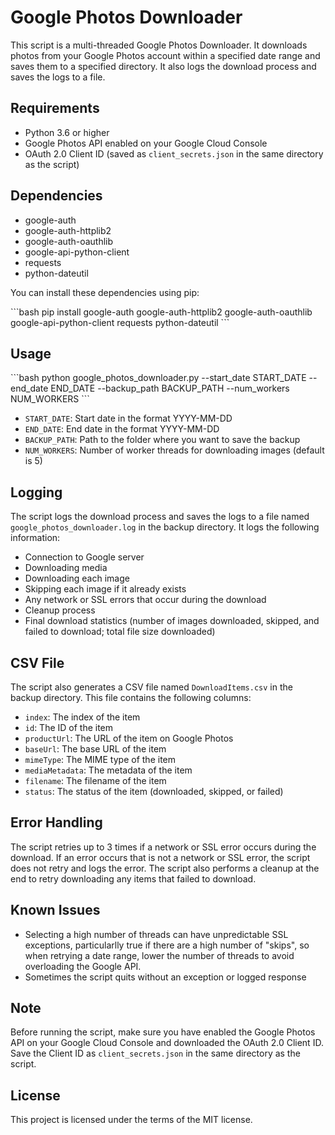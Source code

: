 # Google Photos Downloader

This script is a multi-threaded Google Photos Downloader. It downloads photos from your Google Photos account within a specified date range and saves them to a specified directory. It also logs the download process and saves the logs to a file.

## Requirements

- Python 3.6 or higher
- Google Photos API enabled on your Google Cloud Console
- OAuth 2.0 Client ID (saved as `client_secrets.json` in the same directory as the script)

## Dependencies

- google-auth
- google-auth-httplib2
- google-auth-oauthlib
- google-api-python-client
- requests
- python-dateutil

You can install these dependencies using pip:

\```bash
pip install google-auth google-auth-httplib2 google-auth-oauthlib google-api-python-client requests python-dateutil
\```

## Usage

\```bash
python google_photos_downloader.py --start_date START_DATE --end_date END_DATE --backup_path BACKUP_PATH --num_workers NUM_WORKERS
\```

- `START_DATE`: Start date in the format YYYY-MM-DD
- `END_DATE`: End date in the format YYYY-MM-DD
- `BACKUP_PATH`: Path to the folder where you want to save the backup
- `NUM_WORKERS`: Number of worker threads for downloading images (default is 5)

## Logging

The script logs the download process and saves the logs to a file named `google_photos_downloader.log` in the backup directory. It logs the following information:

- Connection to Google server
- Downloading media
- Downloading each image
- Skipping each image if it already exists
- Any network or SSL errors that occur during the download
- Cleanup process
- Final download statistics (number of images downloaded, skipped, and failed to download; total file size downloaded)

## CSV File

The script also generates a CSV file named `DownloadItems.csv` in the backup directory. This file contains the following columns:

- `index`: The index of the item
- `id`: The ID of the item
- `productUrl`: The URL of the item on Google Photos
- `baseUrl`: The base URL of the item
- `mimeType`: The MIME type of the item
- `mediaMetadata`: The metadata of the item
- `filename`: The filename of the item
- `status`: The status of the item (downloaded, skipped, or failed)

## Error Handling

The script retries up to 3 times if a network or SSL error occurs during the download. If an error occurs that is not a network or SSL error, the script does not retry and logs the error. The script also performs a cleanup at the end to retry downloading any items that failed to download.

## Known Issues

- Selecting a high number of threads can have unpredictable SSL exceptions, particularlly true if there are a high number of "skips", so when retrying a date range, lower the number of threads to avoid overloading the Google API.
- Sometimes the script quits without an exception or logged response

## Note

Before running the script, make sure you have enabled the Google Photos API on your Google Cloud Console and downloaded the OAuth 2.0 Client ID. Save the Client ID as `client_secrets.json` in the same directory as the script.

## License

This project is licensed under the terms of the MIT license.


